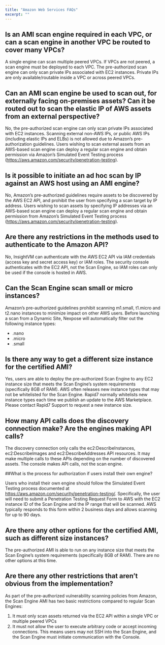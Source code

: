 ```yaml
---
title: "Amazon Web Services FAQs"
excerpt: ""
---
```

## Is an AMI scan engine required in each VPC, or can a scan engine in another VPC be routed to cover many VPCs?

A single engine can scan multiple peered VPCs. If VPCs are not peered, a scan engine must be deployed to each VPC. The pre-authorized scan engine can only scan private IPs associated with EC2 instances. Private IPs are only available/routable inside a VPC or across peered VPCs.
 
## Can an AMI scan engine be used to scan out, for externally facing on-premises assets? Can it be routed out to scan the elastic IP of AWS assets from an external perspective?

No, the pre-authorized scan engine can only scan private IPs associated with EC2 instances. Scanning external non-AWS IPs, or public AWS IPs (including elastic IPs and ELBs) is not allowed due to Amazon’s pre-authorization guidelines. Users wishing to scan external assets from an AWS-based scan engine can deploy a regular scan engine and obtain permission via Amazon’s Simulated Event Testing process (https://aws.amazon.com/security/penetration-testing).
 
## Is it possible to initiate an ad hoc scan by IP against an AWS host using an AMI engine?

No, Amazon’s pre-authorized guidelines require assets to be discovered by the AWS EC2 API, and prohibit the user from specifying a scan target by IP address. Users wishing to scan assets by specifying IP addresses via an AWS-based scan engine can deploy a regular scan engine and obtain permission from Amazon’s Simulated Event Testing process (https://aws.amazon.com/security/penetration-testing).
 
## Are there any restrictions in the methods used to authenticate to the Amazon API?

No, InsightVM can authenticate with the AWS EC2 API via IAM credentials (access key and secret access key) or IAM roles. The security console authenticates with the EC2 API, not the Scan Engine, so IAM roles can only be used if the console is hosted in AWS.

## Can the Scan Engine scan small or micro instances?

Amazon’s pre-authorized guidelines prohibit scanning m1.small, t1.micro and t2.nano instances to minimize impact on other AWS users. Before launching a scan from a Dynamic Site, Nexpose will automatically filter out the following instance types: 

* .nano
* .micro
* .small

 
## Is there any way to get a different size instance for the certified AMI?

Yes, users are able to deploy the pre-authorized Scan Engine to any EC2 instance size that meets the Scan Engine’s system requirements (specifically 8GB of RAM). AWS often releases new instance types that may not be whitelisted for the Scan Engine. Rapid7 normally whitelists new instance types each time we publish an update to the AWS Marketplace. Please contact Rapid7 Support to request a new instance size.
 
## How many API calls does the discovery connection make? Are the engines making API calls?

The discovery connection only calls the ec2:DescribeInstances, ec2:DescribeImages and ec2:DescribeAddresses API resources. It may make multiple calls to these APIs depending on the number of discovered assets. The console makes API calls, not the scan engine.
 
##What is the process for authorization if users install their own engine?

Users who install their own engine should follow the Simulated Event Testing process documented at https://aws.amazon.com/security/penetration-testing/. Specifically, the user will need to submit a Penetration Testing Request Form to AWS with the EC2 instance ID of the Scan Engine and the IP range that will be scanned. AWS typically responds to this form within 2 business days and allows scanning for up to 90 days.
 
## Are there any other options for the certified AMI, such as different size instances?

The pre-authorized AMI is able to run on any instance size that meets the Scan Engine’s system requirements (specifically 8GB of RAM). There are no other options at this time.
 
## Are there any other restrictions that aren’t obvious from the implementation?

As part of the pre-authorized vulnerability scanning policies from Amazon, the Scan Engine AMI has two basic restrictions compared to regular Scan Engines:
1. It must only scan assets returned via the EC2 API within a single VPC or multiple peered VPCs
2. It must not allow the user to execute arbitrary code or accept incoming connections. This means users may not SSH into the Scan Engine, and the Scan Engine must initiate communication with the Console.